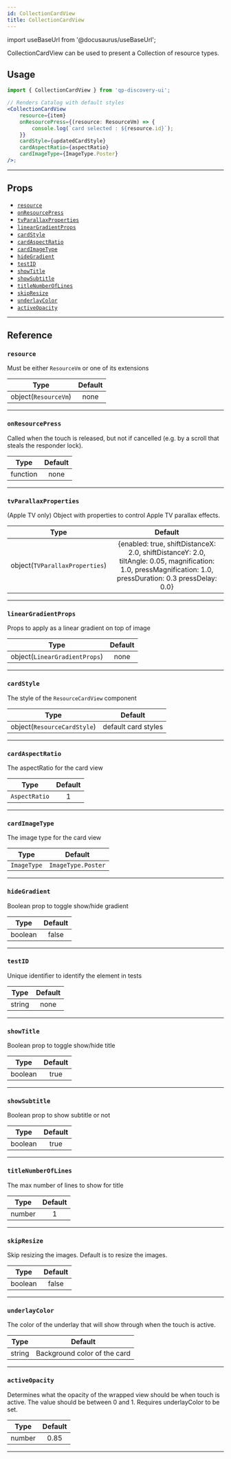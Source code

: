 ```yaml
---
id: CollectionCardView
title: CollectionCardView
---
```


import useBaseUrl from '@docusaurus/useBaseUrl';

CollectionCardView can be used to present a Collection of resource types.

## Usage

```jsx
import { CollectionCardView } from 'qp-discovery-ui';

// Renders Catalog with default styles
<CollectionCardView
    resource={item}
    onResourcePress={(resource: ResourceVm) => {
        console.log(`card selected : ${resource.id}`);
    }}
    cardStyle={updatedCardStyle}
    cardAspectRatio={aspectRatio}
    cardImageType={ImageType.Poster}
/>;
```

---

## Props

-   [`resource`](#resource)
-   [`onResourcePress`](#onResourcePress)
-   [`tvParallaxProperties`](#tvParallaxProperties)
-   [`linearGradientProps`](#linearGradientProps)
-   [`cardStyle`](#cardStyle)
-   [`cardAspectRatio`](#cardAspectRatio)
-   [`cardImageType`](#cardImageType)
-   [`hideGradient`](#hideGradient)
-   [`testID`](#testID)
-   [`showTitle`](#showTitle)
-   [`showSubtitle`](#showSubtitle)
-   [`titleNumberOfLines`](#titleNumberOfLines)
-   [`skipResize`](#skipResize)
-   [`underlayColor`](#underlayColor)
-   [`activeOpacity`](#activeOpacity)

---

## Reference

### `resource`

Must be either `ResourceVm` or one of its extensions

|         Type         | Default |
| :------------------: | :-----: |
| object(`ResourceVm`) |  none   |

---

### `onResourcePress`

Called when the touch is released, but not if cancelled (e.g. by a scroll that steals the responder lock).

|   Type   | Default |
| :------: | :-----: |
| function |  none   |

---

### `tvParallaxProperties`

(Apple TV only) Object with properties to control Apple TV parallax effects.

|              Type              |                                                                           Default                                                                           |
| :----------------------------: | :---------------------------------------------------------------------------------------------------------------------------------------------------------: |
| object(`TVParallaxProperties`) | {enabled: true, shiftDistanceX: 2.0, shiftDistanceY: 2.0, tiltAngle: 0.05, magnification: 1.0, pressMagnification: 1.0, pressDuration: 0.3 pressDelay: 0.0} |

---

### `linearGradientProps`

Props to apply as a linear gradient on top of image

|             Type              | Default |
| :---------------------------: | :-----: |
| object(`LinearGradientProps`) |  none   |

---

### `cardStyle`

The style of the `ResourceCardView` component

|            Type             |       Default       |
| :-------------------------: | :-----------------: |
| object(`ResourceCardStyle`) | default card styles |

---

### `cardAspectRatio`

The aspectRatio for the card view

|     Type      | Default |
| :-----------: | :-----: |
| `AspectRatio` |    1    |

---

### `cardImageType`

The image type for the card view

|    Type     |      Default       |
| :---------: | :----------------: |
| `ImageType` | `ImageType.Poster` |

---

### `hideGradient`

Boolean prop to toggle show/hide gradient

|  Type   | Default |
| :-----: | :-----: |
| boolean |  false  |

---

### `testID`

Unique identifier to identify the element in tests

|  Type  | Default |
| :----: | :-----: |
| string |  none   |

---

### `showTitle`

Boolean prop to toggle show/hide title

|  Type   | Default |
| :-----: | :-----: |
| boolean |  true   |

---

### `showSubtitle`

Boolean prop to show subtitle or not

|  Type   | Default |
| :-----: | :-----: |
| boolean |  true   |

---

### `titleNumberOfLines`

The max number of lines to show for title

|  Type  | Default |
| :----: | :-----: |
| number |    1    |

---

### `skipResize`

Skip resizing the images. Default is to resize the images.

|  Type   | Default |
| :-----: | :-----: |
| boolean |  false  |

---

### `underlayColor`

The color of the underlay that will show through when the touch is active.

|  Type  |           Default            |
| :----: | :--------------------------: |
| string | Background color of the card |

---

### `activeOpacity`

Determines what the opacity of the wrapped view should be when touch is active.
The value should be between 0 and 1. Requires underlayColor to be set.

|  Type  | Default |
| :----: | :-----: |
| number |  0.85   |

---
